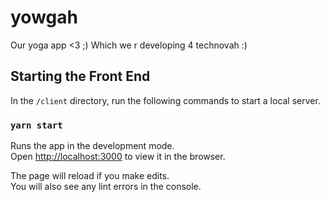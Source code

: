 # yowgah
Our yoga app &lt;3 ;)
Which we r developing 4 technovah :)


## Starting the Front End

In the `/client` directory, run the following commands to start a local server.

### `yarn start`

Runs the app in the development mode.\
Open [http://localhost:3000](http://localhost:3000) to view it in the browser.

The page will reload if you make edits.\
You will also see any lint errors in the console.
